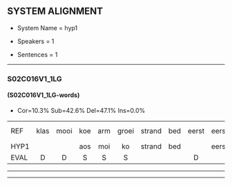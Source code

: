 
## SYSTEM ALIGNMENT

- System Name = hyp1

- Speakers = 1

- Sentences = 1

---

### S02C016V1_1LG

#### (S02C016V1_1LG-words)

- Cor=10.3%	Sub=42.6%	Del=47.1%	Ins=0.0%

|  |  |  |  |  |  |  |  |  |  |  |  |  |  |  |  |  |  |  |  |  |  |  |  |  |  |  |  |  |  |  |  |  |  |  |  |  |  |  |  |  |  |  |  |  |  |  |  |  |  |  |  |  |  |  |  |  |  |  |  |  |  |  |  |  |  |  |  |  |
|:--- |:---:|:---:|:---:|:---:|:---:|:---:|:---:|:---:|:---:|:---:|:---:|:---:|:---:|:---:|:---:|:---:|:---:|:---:|:---:|:---:|:---:|:---:|:---:|:---:|:---:|:---:|:---:|:---:|:---:|:---:|:---:|:---:|:---:|:---:|:---:|:---:|:---:|:---:|:---:|:---:|:---:|:---:|:---:|:---:|:---:|:---:|:---:|:---:|:---:|:---:|:---:|:---:|:---:|:---:|:---:|:---:|:---:|:---:|:---:|:---:|:---:|:---:|:---:|:---:|:---:|:---:|:---:|:---:|
| REF | klas | mooi | koe | arm | groei | strand | bed | eerst | eerst | voor | *s | draai | * | * | * | * | * | sjaal | * | * | herfst | * | duur | *s | straat | leeuw | clown | hoek | *s | krant | *s | hout | vriend*(vrienden) | *s | gauw | *s | chips | groen | feest | feest | reis | reis | jas | huis | paard | vijf | vijf | muts | nieuw | * | * | kind | * | * | bang | oog | *s | zacht*(zak) | schoen | * | * | * | plas | neus | knoop | * | * | plank |
| HYP1 |  |  | aos | moi | ko | strand | bed |  | eerst | voor |  |  |  |  |  |  |  |  |  |  |  |  |  |  |  | dra | s | ss | gan | hrst | skrt | nee | neel | hoe | ram | houd | vkinde | gaal | groeen | feest |  |  |  |  |  |  |  | ruis | s | ha | hard | v | niet | keit | dan | oog |  |  |  |  |  | schoon | pwas | lees | knoop |  |  | lap |
| EVAL | D | D | S | S | S |  |  | D |  |  | D | D | D | D | D | D | D | D | D | D | D | D | D | D | D | S | S | S | S | S | S | S | S | S | S | S | S | S | S |  | D | D | D | D | D | D | D | S | S | S | S | S | S | S | S |  | D | D | D | D | D | S | S | S |  | D | D | S |
---

---
